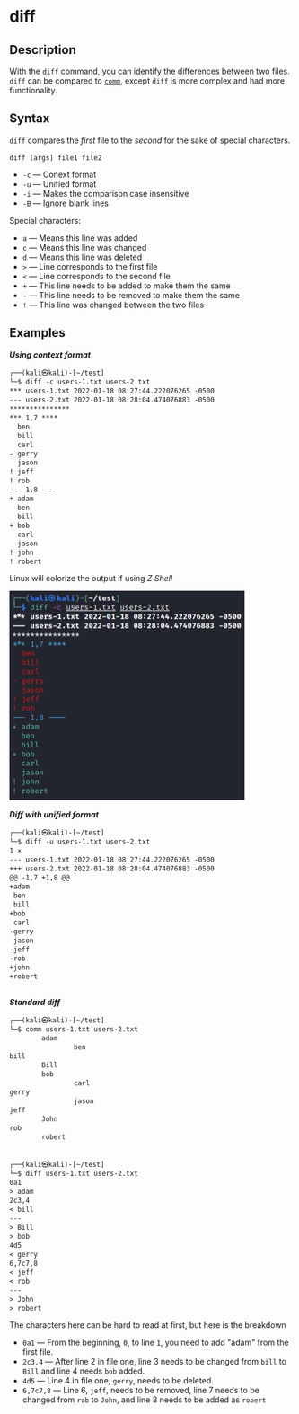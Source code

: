 # diff	

## Description

With the `diff` command, you can identify the differences between two files. `diff` can be compared to [`comm`](comm.md), except `diff` is more complex and had more functionality. 

## Syntax
`diff` compares the *first* file to the *second* for the sake of special characters. 

```
diff [args] file1 file2
```

- `-c` &mdash; Conext format
- `-u` &mdash; Unified format
- `-i` &mdash; Makes the comparison case insensitive
- `-B` &mdash; Ignore blank lines

Special characters:

- `a` &mdash; Means this line was added
- `c` &mdash; Means this line was changed
- `d` &mdash; Means this line was deleted
- `>` &mdash; Line corresponds to the first file
- `<` &mdash; Line corresponds to the second file
- `+` &mdash; This line needs to be added to make them the same
- `-` &mdash; This line needs to be removed to make them the same
- `!` &mdash; This line was changed between the two files

## Examples

***Using context format***

```
┌──(kali㉿kali)-[~/test]
└─$ diff -c users-1.txt users-2.txt 
*** users-1.txt 2022-01-18 08:27:44.222076265 -0500
--- users-2.txt 2022-01-18 08:28:04.474076883 -0500
***************
*** 1,7 ****
  ben
  bill
  carl
- gerry
  jason
! jeff
! rob
--- 1,8 ----
+ adam
  ben
  bill
+ bob
  carl
  jason
! john
! robert
```

Linux will colorize the output if using *Z Shell*

![](../../Photos%20(Tools)/diff%20with%20-c.png)

***Diff with unified format***
```
┌──(kali㉿kali)-[~/test]
└─$ diff -u users-1.txt users-2.txt                                              1 ⨯
--- users-1.txt 2022-01-18 08:27:44.222076265 -0500
+++ users-2.txt 2022-01-18 08:28:04.474076883 -0500
@@ -1,7 +1,8 @@
+adam
 ben
 bill
+bob
 carl
-gerry
 jason
-jeff
-rob
+john
+robert
                 
```

***Standard diff***
```
┌──(kali㉿kali)-[~/test]
└─$ comm users-1.txt users-2.txt
        adam
                ben
bill
        Bill
        bob
                carl
gerry
                jason
jeff
        John
rob
        robert


┌──(kali㉿kali)-[~/test]
└─$ diff users-1.txt users-2.txt
0a1
> adam
2c3,4
< bill
---
> Bill
> bob
4d5
< gerry
6,7c7,8
< jeff
< rob
---
> John
> robert

```

The characters here can be hard to read at first, but here is the breakdown
- `0a1` &mdash; From the beginning, `0`, to line `1`, you need to add "adam" from the first file. 
- `2c3,4` &mdash; After line 2 in file one, line 3 needs to be changed from `bill` to `Bill` and line 4 needs `bob` added. 
- `4d5` &mdash; Line 4 in file one, `gerry`, needs to be deleted.
- `6,7c7,8` &mdash; Line 6, `jeff`, needs to be removed, line 7 needs to be changed from `rob` to `John`, and line 8 needs to be added as `robert`
